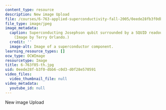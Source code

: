 ```yaml
---
content_type: resource
description: New image Upload
file: /courses/6-763-applied-superconductivity-fall-2005/0eede28fb3f0dbb6c0d3d0f28e570591_6-763f05-th.jpg
file_type: image/jpeg
image_metadata:
  caption: Superconducting Josephson qubit surrounded by a SQUID readout circuit.
    (Image by Terry Orlando.)
  credit: ''
  image-alt: Image of a superconductor component.
learning_resource_types: []
ocw_type: OCWImage
resourcetype: Image
title: 6-763f05-th.jpg
uid: 0eede28f-b3f0-dbb6-c0d3-d0f28e570591
video_files:
  video_thumbnail_file: null
video_metadata:
  youtube_id: null
---
```

New image Upload

